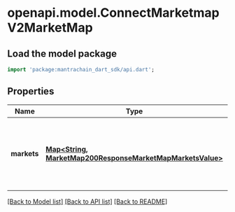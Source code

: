 # openapi.model.ConnectMarketmapV2MarketMap

## Load the model package
```dart
import 'package:mantrachain_dart_sdk/api.dart';
```

## Properties
Name | Type | Description | Notes
------------ | ------------- | ------------- | -------------
**markets** | [**Map<String, MarketMap200ResponseMarketMapMarketsValue>**](MarketMap200ResponseMarketMapMarketsValue.md) | Markets is the full list of tickers and their associated configurations to be stored on-chain. | [optional] [default to const {}]

[[Back to Model list]](../README.md#documentation-for-models) [[Back to API list]](../README.md#documentation-for-api-endpoints) [[Back to README]](../README.md)


